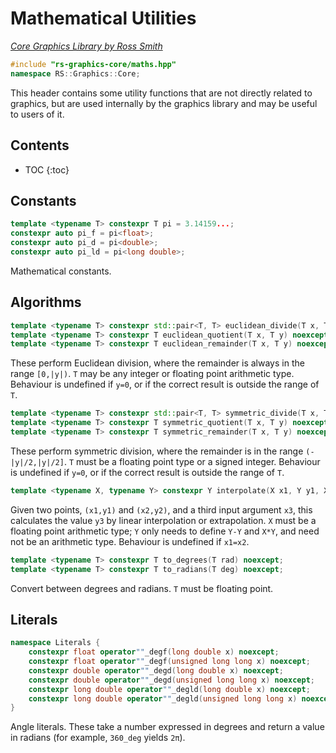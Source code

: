 # Mathematical Utilities

_[Core Graphics Library by Ross Smith](index.html)_

```c++
#include "rs-graphics-core/maths.hpp"
namespace RS::Graphics::Core;
```

This header contains some utility functions that are not directly related to
graphics, but are used internally by the graphics library and may be useful
to users of it.

## Contents

* TOC
{:toc}

## Constants

```c++
template <typename T> constexpr T pi = 3.14159...;
constexpr auto pi_f = pi<float>;
constexpr auto pi_d = pi<double>;
constexpr auto pi_ld = pi<long double>;
```

Mathematical constants.

## Algorithms

```c++
template <typename T> constexpr std::pair<T, T> euclidean_divide(T x, T y) noexcept;
template <typename T> constexpr T euclidean_quotient(T x, T y) noexcept;
template <typename T> constexpr T euclidean_remainder(T x, T y) noexcept;
```

These perform Euclidean division, where the remainder is always in the range
`[0,|y|)`. `T` may be any integer or floating point arithmetic type. Behaviour
is undefined if `y=0`, or if the correct result is outside the range of `T`.

```c++
template <typename T> constexpr std::pair<T, T> symmetric_divide(T x, T y) noexcept;
template <typename T> constexpr T symmetric_quotient(T x, T y) noexcept;
template <typename T> constexpr T symmetric_remainder(T x, T y) noexcept;
```

These perform symmetric division, where the remainder is in the range
`(-|y|/2,|y|/2]`. `T` must be a floating point type or a signed integer.
Behaviour is undefined if `y=0`, or if the correct result is outside the range
of `T`.

```c++
template <typename X, typename Y> constexpr Y interpolate(X x1, Y y1, X x2, Y y2, X x3) noexcept;
```

Given two points, `(x1,y1)` and `(x2,y2)`, and a third input argument `x3`,
this calculates the value `y3` by linear interpolation or extrapolation. `X`
must be a floating point arithmetic type; `Y` only needs to define `Y-Y` and
`X*Y`, and need not be an arithmetic type. Behaviour is undefined if `x1=x2`.

```c++
template <typename T> constexpr T to_degrees(T rad) noexcept;
template <typename T> constexpr T to_radians(T deg) noexcept;
```

Convert between degrees and radians. `T` must be floating point.

## Literals

```c++
namespace Literals {
    constexpr float operator""_degf(long double x) noexcept;
    constexpr float operator""_degf(unsigned long long x) noexcept;
    constexpr double operator""_degd(long double x) noexcept;
    constexpr double operator""_degd(unsigned long long x) noexcept;
    constexpr long double operator""_degld(long double x) noexcept;
    constexpr long double operator""_degld(unsigned long long x) noexcept;
}
```

Angle literals. These take a number expressed in degrees and return a value in
radians (for example, `360_deg` yields `2π`).
